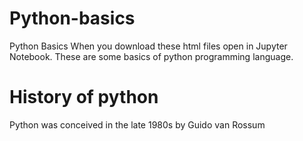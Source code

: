 # Python-basics
Python Basics
When you download these html files open in Jupyter Notebook. These are some basics of python programming language.
# History of python
Python was conceived in the late 1980s by Guido van Rossum
